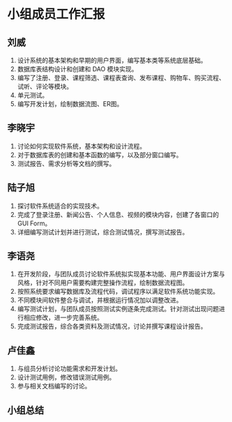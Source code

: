 # 小组成员工作汇报

## 刘威

1. 设计系统的基本架构和早期的用户界面，编写基本类等系统底层基础。
2. 数据库表结构设计和创建和 DAO 模块实现。
3. 编写了注册、登录、课程筛选、课程表查询、发布课程、购物车、购买流程、试听、评论等模块。
4. 单元测试。
5. 编写开发计划，绘制数据流图、ER图。

## 李晓宇

1. 讨论如何实现软件系统，基本架构和设计流程。
2. 对于数据库表的创建和基本函数的编写，以及部分窗口编写。
3. 测试报告、需求分析等文档的撰写。

## 陆子旭

1. 探讨软件系统适合的实现技术。
2. 完成了登录注册、新闻公告、个人信息、视频的模块内容，创建了各窗口的GUI Form。
3. 详细编写测试计划并进行测试，综合测试情况，撰写测试报告。

## 李语尧

1. 在开发阶段，与团队成员讨论软件系统拟实现基本功能、用户界面设计方案与风格，针对不同用户需要构建完整操作流程，绘制数据流程图。
2. 按照系统要求编写数据库及流程代码，调试程序以满足软件系统功能实现。
3. 不同模块间软件整合与调试，并根据运行情况加以调整改进。
4. 编写测试计划，与团队成员按照测试实例逐条完成测试。针对测试出现问题进行相应修改，进一步完善系统。
5. 完成测试报告，综合各类资料及测试情况，讨论并撰写课程设计报告。

## 卢佳鑫

1. 与组员分析讨论功能需求和开发计划。
2. 设计测试用例，修改错误测试用例。
3. 参与相关文档编写的讨论。

## 小组总结